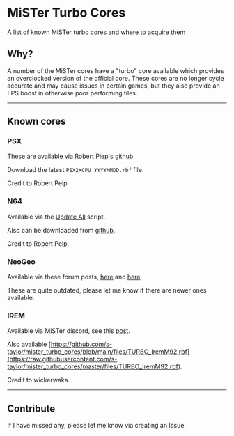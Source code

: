 # MiSTer Turbo Cores

A list of known MiSTer turbo cores and where to acquire them

## Why?

A number of the MiSTer cores have a "turbo" core available which provides an overclocked version of the official core.
These cores are no longer cycle accurate and may cause issues in certain games, but they also provide an FPS boost in otherwise poor performing tiles.

---

## Known cores

### PSX

These are available via Robert Piep's [github](https://github.com/RobertPeip/PSX_MiSTer/tree/main/releases)

Download the latest `PSX2XCPU_YYYYMMDD.rbf` file.

Credit to Robert Peip

### N64

Available via the [Update All](https://github.com/theypsilon/Update_All_MiSTer) script.

Also can be downloaded from [github](https://github.com/MiSTer-devel/N64_MiSTer/tree/main/releases_turbo).

Credit to Robert Peip.

### NeoGeo

Available via these forum posts, [here](https://misterfpga.org/viewtopic.php?p=14528#p14528) and [here](https://misterfpga.org/viewtopic.php?p=14535#p14535).

These are quite outdated, please let me know if there are newer ones available.

### IREM

Available via MiSTer discord, see this [post](https://discord.com/channels/647909397477195803/1089922738682089554/1108604187945730049).

Also available [https://github.com/s-taylor/mister_turbo_cores/blob/main/files/TURBO_IremM92.rbf](https://raw.githubusercontent.com/s-taylor/mister_turbo_cores/master/files/TURBO_IremM92.rbf).

Credit to wickerwaka.

---

## Contribute

If I have missed any, please let me know via creating an Issue.


